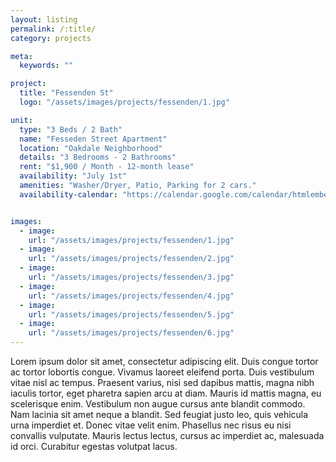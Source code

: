 ```yaml
---
layout: listing
permalink: /:title/
category: projects

meta:
  keywords: ""

project:
  title: "Fessenden St"
  logo: "/assets/images/projects/fessenden/1.jpg"

unit:
  type: "3 Beds / 2 Bath"
  name: "Fesseden Street Apartment"
  location: "Oakdale Neighborhood"
  details: "3 Bedrooms - 2 Bathrooms"
  rent: "$1,900 / Month - 12-month lease"
  availability: "July 1st"
  amenities: "Washer/Dryer, Patio, Parking for 2 cars."
  availability-calendar: "https://calendar.google.com/calendar/htmlembed?src=nhl_1_%2542oston%2B%2542ruins%23sports%40group.v.calendar.google.com&ctz=America%2FNew_York"


images:
  - image:
    url: "/assets/images/projects/fessenden/1.jpg"
  - image:
    url: "/assets/images/projects/fessenden/2.jpg"
  - image:
    url: "/assets/images/projects/fessenden/3.jpg"
  - image:
    url: "/assets/images/projects/fessenden/4.jpg"
  - image:
    url: "/assets/images/projects/fessenden/5.jpg"
  - image:
    url: "/assets/images/projects/fessenden/6.jpg"
---
```

Lorem ipsum dolor sit amet, consectetur adipiscing elit. Duis congue tortor ac tortor lobortis congue. Vivamus laoreet eleifend porta. Duis vestibulum vitae nisl ac tempus. Praesent varius, nisi sed dapibus mattis, magna nibh iaculis tortor, eget pharetra sapien arcu at diam. Mauris id mattis magna, eu scelerisque enim. Vestibulum non augue cursus ante blandit commodo. Nam lacinia sit amet neque a blandit. Sed feugiat justo leo, quis vehicula urna imperdiet et. Donec vitae velit enim. Phasellus nec risus eu nisi convallis vulputate. Mauris lectus lectus, cursus ac imperdiet ac, malesuada id orci. Curabitur egestas volutpat lacus.